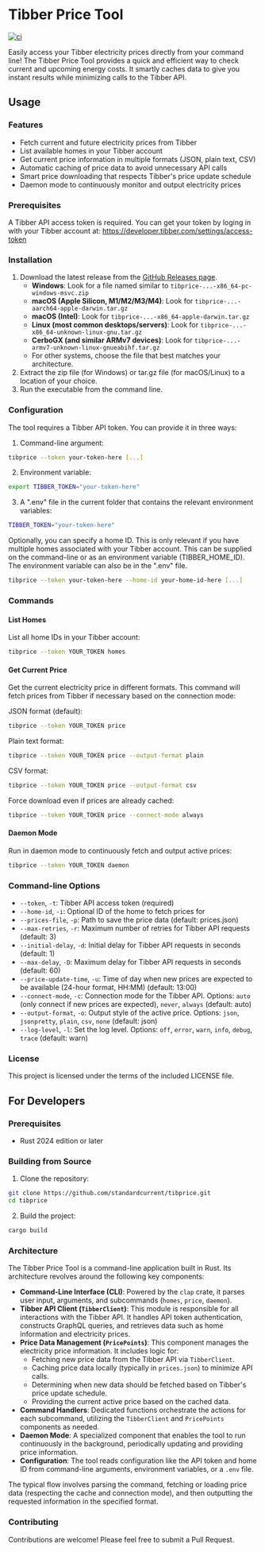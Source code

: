 # Tibber Price Tool
[![ci](https://github.com/standardcurrent/tibprice/actions/workflows/ci.yml/badge.svg)](https://github.com/standardcurrent/tibprice/actions/workflows/ci.yml)

Easily access your Tibber electricity prices directly from your command line! The Tibber Price Tool provides a quick and efficient way to check current and upcoming energy costs. It smartly caches data to give you instant results while minimizing calls to the Tibber API.

## Usage

### Features

- Fetch current and future electricity prices from Tibber
- List available homes in your Tibber account
- Get current price information in multiple formats (JSON, plain text, CSV)
- Automatic caching of price data to avoid unnecessary API calls
- Smart price downloading that respects Tibber's price update schedule
- Daemon mode to continuously monitor and output electricity prices

### Prerequisites

A Tibber API access token is required. You can get your token by loging in with your Tibber account at:
https://developer.tibber.com/settings/access-token


### Installation

1. Download the latest release from the [GitHub Releases page](https://github.com/standardcurrent/tibprice/releases).
    *   **Windows**: Look for a file named similar to `tibprice-...-x86_64-pc-windows-msvc.zip`
    *   **macOS (Apple Silicon, M1/M2/M3/M4)**: Look for `tibprice-...-aarch64-apple-darwin.tar.gz`
    *   **macOS (Intel)**: Look for `tibprice-...-x86_64-apple-darwin.tar.gz`
    *   **Linux (most common desktops/servers)**: Look for `tibprice-...-x86_64-unknown-linux-gnu.tar.gz`
    *   **CerboGX (and similar ARMv7 devices)**: Look for `tibprice-...-armv7-unknown-linux-gnueabihf.tar.gz`
    *   For other systems, choose the file that best matches your architecture.
2. Extract the zip file (for Windows) or tar.gz file (for macOS/Linux) to a location of your choice.
3. Run the executable from the command line.

### Configuration

The tool requires a Tibber API token. You can provide it in three ways:

1. Command-line argument:
```bash
tibprice --token your-token-here [...]
```

2. Environment variable:
```bash
export TIBBER_TOKEN="your-token-here"
```

3. A ".env" file in the current folder that contains the relevant environment variables:
```bash
TIBBER_TOKEN="your-token-here"
```

Optionally, you can specify a home ID. This is only relevant if you have multiple homes associated with your Tibber account. This can be supplied on the command-line or as an environment variable (TIBBER_HOME_ID). The environment variable can also be in the ".env" file.

```bash
tibprice --token your-token-here --home-id your-home-id-here [...]
```

### Commands

#### List Homes

List all home IDs in your Tibber account:
```bash
tibprice --token YOUR_TOKEN homes
```

#### Get Current Price

Get the current electricity price in different formats. This command will fetch prices from Tibber if necessary based on the connection mode:

JSON format (default):
```bash
tibprice --token YOUR_TOKEN price
```

Plain text format:
```bash
tibprice --token YOUR_TOKEN price --output-format plain
```

CSV format:
```bash
tibprice --token YOUR_TOKEN price --output-format csv
```

Force download even if prices are already cached:
```bash
tibprice --token YOUR_TOKEN price --connect-mode always
```

#### Daemon Mode

Run in daemon mode to continuously fetch and output active prices:
```bash
tibprice --token YOUR_TOKEN daemon
```

### Command-line Options

- `--token`, `-t`: Tibber API access token (required)
- `--home-id`, `-i`: Optional ID of the home to fetch prices for
- `--prices-file`, `-p`: Path to save the price data (default: prices.json)
- `--max-retries`, `-r`: Maximum number of retries for Tibber API requests (default: 3)
- `--initial-delay`, `-d`: Initial delay for Tibber API requests in seconds (default: 1)
- `--max-delay`, `-D`: Maximum delay for Tibber API requests in seconds (default: 60)
- `--price-update-time`, `-u`: Time of day when new prices are expected to be available (24-hour format, HH:MM) (default: 13:00)
- `--connect-mode`, `-c`: Connection mode for the Tibber API. Options: `auto` (only connect if new prices are expected), `never`, `always` (default: auto)
- `--output-format`, `-o`: Output style of the active price. Options: `json`, `jsonpretty`, `plain`, `csv`, `none` (default: json)
- `--log-level`, `-l`: Set the log level. Options: `off`, `error`, `warn`, `info`, `debug`, `trace` (default: warn)

### License

This project is licensed under the terms of the included LICENSE file.

## For Developers

### Prerequisites

- Rust 2024 edition or later

### Building from Source

1. Clone the repository:
```bash
git clone https://github.com/standardcurrent/tibprice.git
cd tibprice
```

2. Build the project:
```bash
cargo build
```

### Architecture

The Tibber Price Tool is a command-line application built in Rust. Its architecture revolves around the following key components:

*   **Command-Line Interface (CLI)**: Powered by the `clap` crate, it parses user input, arguments, and subcommands (`homes`, `price`, `daemon`).
*   **Tibber API Client (`TibberClient`)**: This module is responsible for all interactions with the Tibber API. It handles API token authentication, constructs GraphQL queries, and retrieves data such as home information and electricity prices.
*   **Price Data Management (`PricePoints`)**: This component manages the electricity price information. It includes logic for:
    *   Fetching new price data from the Tibber API via `TibberClient`.
    *   Caching price data locally (typically in `prices.json`) to minimize API calls.
    *   Determining when new data should be fetched based on Tibber's price update schedule.
    *   Providing the current active price based on the cached data.
*   **Command Handlers**: Dedicated functions orchestrate the actions for each subcommand, utilizing the `TibberClient` and `PricePoints` components as needed.
*   **Daemon Mode**: A specialized component that enables the tool to run continuously in the background, periodically updating and providing price information.
*   **Configuration**: The tool reads configuration like the API token and home ID from command-line arguments, environment variables, or a `.env` file.

The typical flow involves parsing the command, fetching or loading price data (respecting the cache and connection mode), and then outputting the requested information in the specified format.

### Contributing

Contributions are welcome! Please feel free to submit a Pull Request.